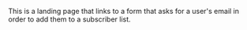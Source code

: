 This is a landing page that links to a form that asks for a user's email in order to add them to a subscriber list.
